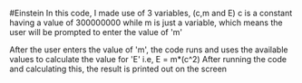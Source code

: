 #Einstein
In this code, I made use of 3 variables, (c,m and E)
c is a constant having a value of 300000000
while m is just a variable, which means the user will be prompted to enter the value of 'm'

After the user enters the value of 'm', the code runs and uses the available values to calculate the value for 'E'
i.e, E = m*(c^2)
After running the code and calculating this, the result is printed out on the screen
